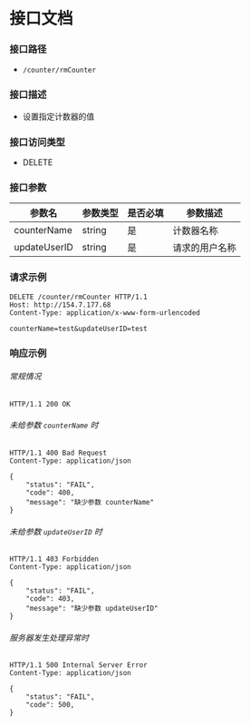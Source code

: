 # 接口文档

### 接口路径

- `/counter/rmCounter`

### 接口描述

- 设置指定计数器的值

### 接口访问类型

- DELETE

### 接口参数

| 参数名          | 参数类型   | 是否必填 | 参数描述    |
| ------------ | ------ | ---- | ------- |
| counterName  | string | 是    | 计数器名称   |
| updateUserID | string | 是    | 请求的用户名称 |

### 请求示例

```http
DELETE /counter/rmCounter HTTP/1.1
Host: http://154.7.177.68
Content-Type: application/x-www-form-urlencoded

counterName=test&updateUserID=test
```

### 响应示例

###### 常规情况

```http
HTTP/1.1 200 OK
```

###### 未给参数 `counterName` 时

```http
HTTP/1.1 400 Bad Request
Content-Type: application/json

{
    "status": "FAIL",
    "code": 400,
    "message": "缺少参数 counterName"
}
```

###### 未给参数 `updateUserID` 时

```http
HTTP/1.1 403 Forbidden
Content-Type: application/json

{
    "status": "FAIL",
    "code": 403,
    "message": "缺少参数 updateUserID"
}
```

###### 服务器发生处理异常时

```http
HTTP/1.1 500 Internal Server Error
Content-Type: application/json

{
    "status": "FAIL",
    "code": 500,
}
```
